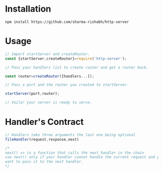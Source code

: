 # Installation 
`npm install https://github.com/sharma-rishabh/http-server`

# Usage

```js
// Import startServer and createRouter.
const {startServer,createRouter}=require('http-server');

// Pass your handlers list to create router and get a router back.

const router=createRouter([handlers...]);

// Pass a port and the router you created to startServer.

startServer(port,router);

// Voila! your server is ready to serve.

```

# Handler's Contract

```js 
// Handlers take three arguments the last one being optional
fileHandler(request,response,next)

/*
next() => is a function that calls the next handler in the chain
use next() only if your handler cannot handle the current request and you
want to pass it to the next handler.  
*/

```
